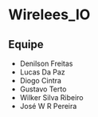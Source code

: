 # Wirelees_IO

## Equipe
* Denilson Freitas
* Lucas Da Paz
* Diogo Cintra
* Gustavo Terto
* Wilker Silva Ribeiro
* José W R Pereira

